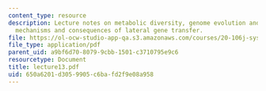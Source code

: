 ```yaml
---
content_type: resource
description: Lecture notes on metabolic diversity, genome evolution and ecology, and
  mechanisms and consequences of lateral gene transfer.
file: https://ol-ocw-studio-app-qa.s3.amazonaws.com/courses/20-106j-systems-microbiology-fall-2006/650a6201d3059905c6bafd2f9e08a958_lecture13.pdf
file_type: application/pdf
parent_uid: a9bf6d70-8079-9cbb-1501-c3710795e9c6
resourcetype: Document
title: lecture13.pdf
uid: 650a6201-d305-9905-c6ba-fd2f9e08a958
---
```

